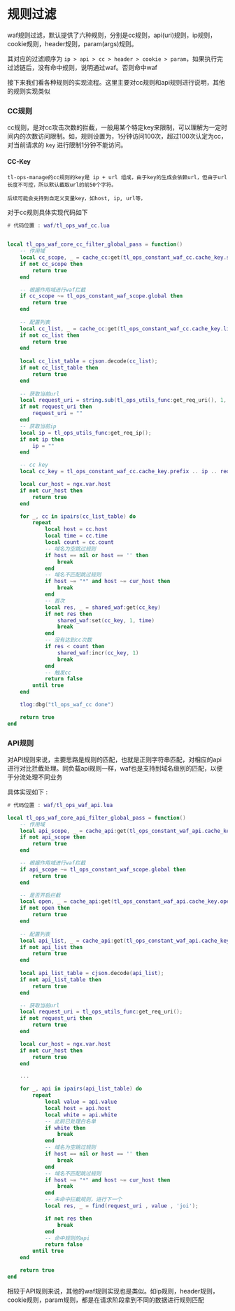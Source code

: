 # 规则过滤

waf规则过滤，默认提供了六种规则，分别是cc规则，api(uri)规则，ip规则，cookie规则，header规则，param(args)规则。


其对应的过滤顺序为 `ip > api > cc > header > cookie > param`，如果执行完过滤链后，没有命中规则，说明通过waf。否则命中waf


接下来我们看各种规则的实现流程。这里主要对cc规则和api规则进行说明，其他的规则实现类似

### CC规则

cc规则，是对cc攻击次数的拦截，一般用某个特定key来限制，可以理解为一定时间内的次数访问限制。如，规则设置为，1分钟访问100次，超过100次认定为cc，对当前请求的 `key` 进行限制1分钟不能访问。


#### CC-Key 

    tl-ops-manage的cc规则的key是 ip + url 组成，由于key的生成会依赖url，但由于url长度不可控，所以默认截取url的前50个字符。

    后续可能会支持到自定义变量key，如host, ip, url等，


对于cc规则具体实现代码如下


```lua
# 代码位置 : waf/tl_ops_waf_cc.lua


local tl_ops_waf_core_cc_filter_global_pass = function()
    -- 作用域
    local cc_scope, _ = cache_cc:get(tl_ops_constant_waf_cc.cache_key.scope);
    if not cc_scope then
        return true
    end

    -- 根据作用域进行waf拦截
    if cc_scope ~= tl_ops_constant_waf_scope.global then
        return true
    end
    
    -- 配置列表
    local cc_list, _ = cache_cc:get(tl_ops_constant_waf_cc.cache_key.list);
    if not cc_list then
        return true
    end
    
    local cc_list_table = cjson.decode(cc_list);
    if not cc_list_table then
        return true
    end
    
    -- 获取当前url
    local request_uri = string.sub(tl_ops_utils_func:get_req_uri(), 1, MAX_URL_LEN);
    if not request_uri then
        request_uri = ""
    end
    -- 获取当前ip
    local ip = tl_ops_utils_func:get_req_ip();
    if not ip then
        ip = ""
    end

    -- cc key
    local cc_key = tl_ops_constant_waf_cc.cache_key.prefix .. ip .. request_uri

    local cur_host = ngx.var.host
    if not cur_host then
        return true
    end

    for _, cc in ipairs(cc_list_table) do
        repeat
            local host = cc.host
            local time = cc.time
            local count = cc.count
            -- 域名为空跳过规则
            if host == nil or host == '' then
                break
            end
            -- 域名不匹配跳过规则
            if host ~= "*" and host ~= cur_host then
                break
            end
            -- 首次
            local res, _ = shared_waf:get(cc_key)
            if not res then
                shared_waf:set(cc_key, 1, time)
                break
            end
            -- 没有达到cc次数
            if res < count then
                shared_waf:incr(cc_key, 1)
                break
            end
            -- 触发cc
            return false
        until true
    end

    tlog:dbg("tl_ops_waf_cc done")

    return true
end

```


### API规则

对API规则来说，主要思路是规则的匹配，也就是正则字符串匹配，对相应的api进行对比拦截处理。同负载api规则一样，waf也是支持到域名级别的匹配，以便于分流处理不同业务

具体实现如下 : 

```lua
# 代码位置 : waf/tl_ops_waf_api.lua

local tl_ops_waf_core_api_filter_global_pass = function()
    -- 作用域
    local api_scope, _ = cache_api:get(tl_ops_constant_waf_api.cache_key.scope);
    if not api_scope then
        return true
    end

    -- 根据作用域进行waf拦截
    if api_scope ~= tl_ops_constant_waf_scope.global then
        return true
    end

    -- 是否开启拦截
    local open, _ = cache_api:get(tl_ops_constant_waf_api.cache_key.open);
    if not open then
        return true
    end
    
    -- 配置列表
    local api_list, _ = cache_api:get(tl_ops_constant_waf_api.cache_key.list);
    if not api_list then
        return true
    end
    
    local api_list_table = cjson.decode(api_list);
    if not api_list_table then
        return true
    end

    -- 获取当前url
    local request_uri = tl_ops_utils_func:get_req_uri();
    if not request_uri then
        return true
    end

    local cur_host = ngx.var.host
    if not cur_host then
        return true
    end

    ...

    for _, api in ipairs(api_list_table) do
        repeat
            local value = api.value
            local host = api.host
            local white = api.white
            -- 此前已处理白名单
            if white then
                break
            end
            -- 域名为空跳过规则
            if host == nil or host == '' then
                break
            end
            -- 域名不匹配跳过规则
            if host ~= "*" and host ~= cur_host then
                break
            end
            -- 未命中拦截规则，进行下一个
            local res, _ = find(request_uri , value , 'joi');

            if not res then
                break
            end
            -- 命中规则的api
            return false
        until true
    end

    return true
end

```


相较于API规则来说，其他的waf规则实现也是类似。如ip规则，header规则，cookie规则，param规则，都是在请求阶段拿到不同的数据进行规则匹配



